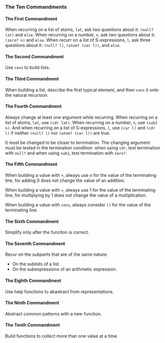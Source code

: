 ### The Ten Commandments

#### The First Commandment

When recurring on a list of atoms, `lat`, ask two questions about it: `(null? lat)` and `else`.
When recurring on a number, `n`, ask two questions about it: `(zero? n)` and `else`.
When recurr on a list of S-expressions, `l`, ask three questions about it: `(null? l)`, `(atom? (car l))`, and `else`.

#### The Second Commandment

Use `cons` to build lists.

#### The Third Commandment

When building a list, describe the first typical element, and then `cons` it onto the natural recursion.

#### The Fourth Commandment

Always change at least one argument while recurring.
When recurring on a list of atoms, `lat`, use `(cdr lat)`.
When recurring on a number, `n`, use `(sub1 n)`.
And when recurring on a list of S-expressions, `l`, use `(car l)` and `(cdr l)` if neither `(null? l)` nor `(atom? (car l))` are true.

It must be changed to be closer to termination.
The changing argument must be tested in the termination condition:
when using `cdr`, test termination with `null?` and when using `sub1`, test termination with `zero?`.

#### The Fifth Commandment

When building a value with `+`, always use o for the value of the terminating line, for adding 0 does not change the value of an addition.

When building a value with `✕`, always use 1 for the value of the terminating line, for multiplying by 1 does not change the value of a multiplication.

When building a value with `cons`, always consider `()` for the value of the terminating line.

#### The Sixth Commandment

Simplify only after the funciton is correct.

#### The Seventh Commandment

Recur on the *subparts* that are of the same nature:

- On the sublists of a list.
- On the subexpressions of an arithmetic expression.

#### The Eighth Commandment

Use help functions to abastract from representations.

#### The Ninth Commandment

Abstract common patterns with a new function.

#### The Tenth Commandment

Build functions to collect more than one value at a time.

